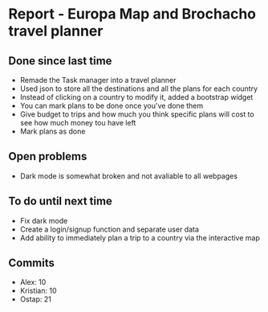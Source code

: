 # Report - Europa Map and Brochacho travel planner

## Done since last time

- Remade the Task manager into a travel planner
- Used json to store all the destinations and all the plans for each country
- Instead of clicking on a country to modify it, added a bootstrap widget
- You can mark plans to be done once you've done them
- Give budget to trips and how much you think specific plans will cost to see how much money tou have left
- Mark plans as done

## Open problems

- Dark mode is somewhat broken and not avaliable to all webpages

## To do until next time

- Fix dark mode
- Create a login/signup function and separate user data
- Add ability to immediately plan a trip to a country via the interactive map

## Commits

- Alex: 10
- Kristian: 10
- Ostap: 21
